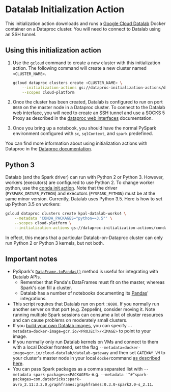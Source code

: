 # Datalab Initialization Action

This initialization action downloads and runs a [Google Cloud Datalab](https://cloud.google.com/datalab/) Docker container on a Dataproc cluster. You will need to connect to Datalab using an SSH tunnel.

## Using this initialization action

1. Use the `gcloud` command to create a new cluster with this initialization action. The following command will create a new cluster named `<CLUSTER_NAME>`.

    ```bash
    gcloud dataproc clusters create <CLUSTER_NAME> \
        --initialization-actions gs://dataproc-initialization-actions/datalab/datalab.sh \
        --scopes cloud-platform
    ```

1. Once the cluster has been created, Datalab is configured to run on port `8080` on the master node in a Dataproc cluster. To connect to the Datalab web interface, you will need to create an SSH tunnel and use a SOCKS 5 Proxy as described in the [dataproc web interfaces](https://cloud.google.com/dataproc/cluster-web-interfaces) documentation.

1. Once you bring up a notebook, you should have the normal PySpark environment configured with `sc`, `sqlContext`, and `spark` predefined.

You can find more information about using initialization actions with Dataproc in the [Dataproc documentation](https://cloud.google.com/dataproc/init-actions).

## Python 3

Datalab (and the Spark driver) can run with Python 2 or Python 3. However, workers (executors) are configured to use Python 2. To change worker python, use the [conda init action](https://github.com/GoogleCloudPlatform/dataproc-initialization-actions/tree/master/conda). Note that the driver (`PYSPARK_DRIVER_PYTHON`) and executors (`PYSPARK_PYTHON`) must be at the same minor version. Currently, Datalab uses Python 3.5. Here is how to set up Python 3.5 on workers:

```bash
gcloud dataproc clusters create kpal-datalab-works4 \
    --metadata 'CONDA_PACKAGES="python==3.5"' \
    --scopes cloud-platform \
    --initialization-actions gs://dataproc-initialization-actions/conda/bootstrap-conda.sh,gs://dataproc-initialization-actions/conda/install-conda-env.sh,gs://karthikpal/datalab.sh
```

In effect, this means that a particular Datalab-on-Dataproc cluster can only run Python 2 or Python 3 kernels, but not both.

## Important notes

* PySpark's [`DataFrame.toPandas()`](http://spark.apache.org/docs/latest/api/python/pyspark.sql.html#pyspark.sql.DataFrame.toPandas) method is useful for integrating with Datalab APIs.
  * Remember that Panda's DataFrames must fit on the master, whereas Spark's can fill a cluster.
  * Datalab has a number of notebooks documenting its [Pandas](http://pandas.pydata.org/)' integrations.
* This script requires that Datalab run on port `:8080`. If you normally run another server on that port (e.g. Zeppelin), consider moving it. Note running multiple Spark sessions can consume a lot of cluster resources and can cause problems on moderately small clusters.
* If you [build your own Datalab images](https://github.com/googledatalab/datalab/wiki/Development-Environment), you can specify `--metadata=docker-image=gcr.io/<PROJECT>/<IMAGE>` to point to your image.
* If you normally only run Datalab kernels on VMs and connect to them with a local Docker frontend, set the flag `--metadata=docker-image=gcr.io/cloud-datalab/datalab-gateway` and then set `GATEWAY_VM` to your cluster's master node in your local `docker`command [as described here](https://cloud.google.com/datalab/docs/quickstarts/quickstart-gce#install_the_datalab_docker_container_on_your_computer).
* You can pass Spark packages as a comma separated list with `--metadata spark-packages=<PACKAGES>` e.g. `--metadata '^#^spark-packages=com.databricks:spark-avro_2.11:3.2.0,graphframes:graphframes:0.3.0-spark2.0-s_2.11`.
